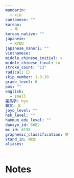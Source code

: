 ```yaml
---
mandarin:
  - xiù
cantonese: ""
korean:
  - 후
korean_native: ""
japanese:
  - KYUU
japanese_nanori: ""
vietnamese:
middle_chinese_initial: x
middle_chinese_final: ɨu
stroke_count: "13"
radical: 口
skip_number: 1-3-10
grade_level: 6
pos: ""
english:
  - smell
羅馬字: hyu
韓文: 휴
joyo_level: ""
hsk_level: ""
hanmun_edu_level: ""
danayo_id: 6082
mc_id: 6158
graphemic_classification: 臭
stand_in: 嗅覚
aliases:
---
```


# Notes
